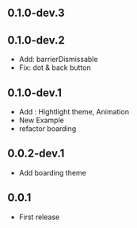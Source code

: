 ## 0.1.0-dev.3

## 0.1.0-dev.2
* Add: barrierDismissable
* Fix: dot & back button

## 0.1.0-dev.1
* Add : Hightlight theme, Animation
* New Example
* refactor boarding

## 0.0.2-dev.1
* Add boarding theme


## 0.0.1
* First release

